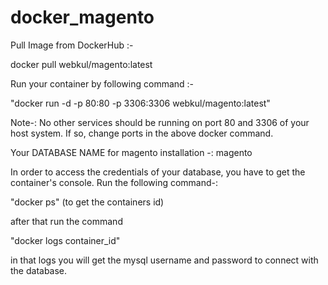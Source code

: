 # docker_magento
Pull Image from DockerHub :-

docker pull webkul/magento:latest

Run your container by following command :-

"docker run -d -p 80:80 -p 3306:3306 webkul/magento:latest"

Note-: No other services should be running on port 80 and 3306 of your host system. If so, change ports in the above docker command.

Your DATABASE NAME for magento installation -: magento

In order to access the credentials of your database, you have to get the container's console. Run the following command-:

"docker ps" (to get the containers id)

after that run the command 

"docker logs container_id"

in that logs you will get the mysql username and password to connect with the database.
